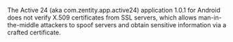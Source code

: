 The Active 24 (aka com.zentity.app.active24) application 1.0.1 for Android does not verify X.509 certificates from SSL servers, which allows man-in-the-middle attackers to spoof servers and obtain sensitive information via a crafted certificate.